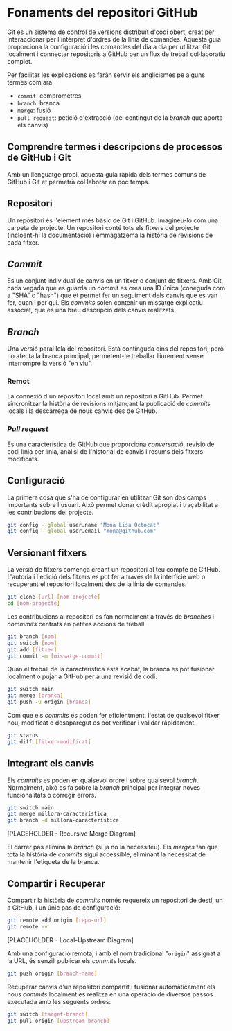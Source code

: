 # Fonaments del repositori GitHub

Git és un sistema de control de versions distribuït d'codi obert, creat per interaccionar per l'intèrpret d'ordres de la línia de comandes. Aquesta guia proporciona la configuració i les comandes del dia a dia per utilitzar Git localment i connectar repositoris a GitHub per un flux de treball col·laboratiu complet.

Per facilitar les explicacions es faràn servir els anglicismes pe alguns termes com ara:

- `commit`: comprometres
- `branch`: branca
- `merge`: fusió
- `pull request`: petició d'extracció (del contingut de la _branch_ que aporta els canvis)

## Comprendre termes i descripcions de processos de GitHub i Git

Amb un llenguatge propi, aquesta guia ràpida dels termes comuns de GitHub i Git et permetrà col·laborar en poc temps.

## Repositori

Un repositori és l'element més bàsic de Git i GitHub. Imagineu-lo com una carpeta de projecte. Un repositori conté tots els fitxers del projecte (incloent-hi la documentació) i emmagatzema la història de revisions de cada fitxer.

## _Commit_

Es un conjunt individual de canvis en un fitxer o conjunt de fitxers. Amb Git, cada vegada que es guarda un _commit_ es crea una ID única (coneguda com a "SHA" o "hash") que et permet fer un seguiment dels canvis que es van fer, quan i per qui. Els _commits_ solen contenir un missatge explicatiu associat, que és una breu descripció dels canvis realitzats.

## _Branch_

Una versió paral·lela del repositori. Està continguda dins del repositori, però no afecta la branca principal, permetent-te treballar lliurement sense interrompre la versió "en viu".

### Remot

La connexió d'un repositori local amb un repositori a GitHub. Permet sincronitzar la història de revisions mitjançant la publicació de _commits_ locals i la descàrrega de nous canvis des de GitHub.

### _Pull request_

Es una característica de GitHub que proporciona _conversació_, revisió de codi línia per línia, anàlisi de l'historial de canvis i resums dels fitxers modificats.

## Configuració

La primera cosa que s'ha de configurar en utilitzar Git són dos camps importants sobre l'usuari. Això permet donar crèdit apropiat i traçabilitat a les contribucions del projecte.

```bash
git config --global user.name "Mona Lisa Octocat"
git config --global user.email "mona@github.com"
```

## Versionant fitxers

La versió de fitxers comença creant un repositori al teu compte de GitHub. L'autoria i l'edició dels fitxers es pot fer a través de la interfície web o recuperant el repositori localment des de la línia de comandes.

```bash
git clone [url] [nom-projecte]
cd [nom-projecte]
```

Les contribucions al repositori es fan normalment a través de _branches_ i _commmits_ centrats en petites accions de treball.

```bash
git branch [nom]
git switch [nom]
git add [fitxer]
git commit -m [missatge-commit]
```

Quan el treball de la característica està acabat, la branca es pot fusionar localment o pujar a GitHub per a una revisió de codi.

```bash
git switch main
git merge [branca]
git push -u origin [branca]
```

Com que els _commits_ es poden fer eficientment, l'estat de qualsevol fitxer nou, modificat o desaparegut es pot verificar i validar ràpidament.

```bash
git status
git diff [fitxer-modificat]
```

## Integrant els canvis

Els _commits_ es poden en qualsevol ordre i sobre qualsevol _branch_. Normalment, això es fa sobre la _branch_ principal per integrar noves funcionalitats o corregir errors.

```bash
git switch main
git merge millora-característica
git branch -d millora-característica
```

[PLACEHOLDER - Recursive Merge Diagram]

El darrer pas elimina la _branch_ (si ja no la necessiteu). Els _merges_ fan que tota la història de _commits_ sigui accessible, eliminant la necessitat de mantenir l'etiqueta de la branca.

## Compartir i Recuperar

Compartir la història de _commits_ només requereix un repositori de destí, un a GitHub, i un únic pas de configuració:

```bash
git remote add origin [repo-url]
git remote -v
```

[PLACEHOLDER - Local-Upstream Diagram]

Amb una configuració remota, i amb el nom tradicional "`origin`" assignat a la URL, és senzill publicar els _commits_ locals.

```bash
git push origin [branch-name]
```

Recuperar canvis d'un repositori compartit i fusionar automàticament els nous _commits_ localment es realitza en una operació de diversos passos executada amb les seguents ordres:

```bash
git switch [target-branch]
git pull origin [upstream-branch]
```
